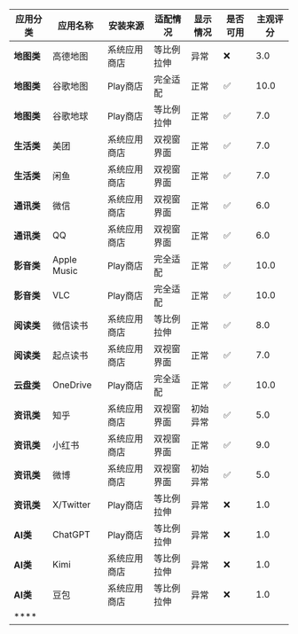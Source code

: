 | **应用分类** | **应用名称**    | **安装来源** | **适配情况** | **显示情况** | **是否可用** | **主观评分** |
|----------|-------------|----------|----------|----------|----------|----------|
| **地图类**  | 高德地图        | 系统应用商店   | 等比例拉伸    | 异常       | ❌        | 3.0      |
| **地图类**  | 谷歌地图        | Play商店   | 完全适配     | 正常       | ✅        | 10.0     |
| **地图类**  | 谷歌地球        | Play商店   | 等比例拉伸    | 正常       | ✅        | 7.0      |
| **生活类**  | 美团          | 系统应用商店   | 双视窗界面    | 正常       | ✅        | 7.0      |
| **生活类**  | 闲鱼          | 系统应用商店   | 双视窗界面    | 正常       | ✅        | 7.0      |
| **通讯类**  | 微信          | 系统应用商店   | 双视窗界面    | 正常       | ✅        | 6.0      |
| **通讯类**  | QQ          | 系统应用商店   | 双视窗界面    | 正常       | ✅        | 6.0      |
| **影音类**  | Apple Music | Play商店   | 完全适配     | 正常       | ✅        | 10.0     |
| **影音类**  | VLC         | Play商店   | 完全适配     | 正常       | ✅        | 10.0     |
| **阅读类**  | 微信读书        | 系统应用商店   | 等比例拉伸    | 正常       | ✅        | 8.0      |
| **阅读类**  | 起点读书        | 系统应用商店   | 双视窗界面    | 正常       | ✅        | 7.0      |
| **云盘类**  | OneDrive    | Play商店   | 完全适配     | 正常       | ✅        | 10.0     |
| **资讯类**  | 知乎          | 系统应用商店   | 双视窗界面    | 初始异常     | ✅        | 5.0      |
| **资讯类**  | 小红书         | 系统应用商店   | 双视窗界面    | 正常       | ✅        | 9.0      |
| **资讯类**  | 微博          | 系统应用商店   | 双视窗界面    | 初始异常     | ✅        | 5.0      |
| **资讯类**  | X/Twitter   | Play商店   | 等比例拉伸    | 异常       | ❌        | 1.0      |
| **AI类**  | ChatGPT     | Play商店   | 等比例拉伸    | 异常       | ❌        | 1.0      |
| **AI类**  | Kimi        | 系统应用商店   | 等比例拉伸    | 异常       | ❌        | 1.0      |
| **AI类**  | 豆包          | 系统应用商店   | 等比例拉伸    | 异常       | ❌        | 1.0      |
| ****     |             |          |          |          |          |          |
